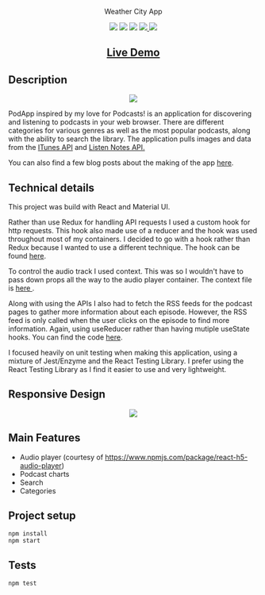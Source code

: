 <p align="center">
  Weather City App
</p>

<p align="center">
<img src="https://img.shields.io/badge/madeby-cam71101-green" />
<img src="https://img.shields.io/github/languages/top/cam71101/weather-app" />
<img src="https://img.shields.io/github/last-commit/cam71101/weather-app" />
<a href="https://twitter.com/d_fisherWebDev" alt="twitter">
<img src="https://img.shields.io/twitter/follow/d_fisherWebDev?style=social" />
</a>
<img src="https://img.shields.io/badge/react-17.0.1-green" />
</p>

<h2 align="center"><a  href="https://cam71101.github.io/weather-app/">Live Demo</a></h2>

## Description

<p align="center">
<img src="https://res.cloudinary.com/dndp8567v/image/upload/v1608667951/WeatherAppDesktop_e19956018e.gif" />
</p>

PodApp inspired by my love for Podcasts! is an application for discovering and listening to podcasts in your web browser. There are different categories for various genres as well as the most popular podcasts, along with the ability to search the library. The application pulls images and data from the <a  href="https://affiliate.itunes.apple.com/resources/documentation/itunes-store-web-service-search-api/">ITunes API</a> and <a  href="https://www.listennotes.com/api/">Listen Notes API.</a>

You can also find a few blog posts about the making of the app <a  href="https://d-fisher.com/blogs">here</a>.

## Technical details

This project was build with React and Material UI.

Rather than use Redux for handling API requests I used a custom hook for http requests. This hook also made use of a reducer and the hook was used throughout most of my containers. I decided to go with a hook rather than Redux because I wanted to use a different technique. The hook can be found <a href="https://github.com/cam71101/PodcastApp/blob/f6d09907bc2a1a214175486806292889b728a746/src/hooks/http.js#L1-L165">here</a>.

To control the audio track I used context. This was so I wouldn't have to pass down props all the way to the audio player container. The context file is <a href="https://github.com/cam71101/PodcastApp/blob/f6d09907bc2a1a214175486806292889b728a746/src/context/audio-context.js#L1-L40"> here </a>.

Along with using the APIs I also had to fetch the RSS feeds for the podcast pages to gather more information about each episode. However, the RSS feed is only called when the user clicks on the episode to find more information. Again, using useReducer rather than having mutiple useState hooks. You can find the code <a href="https://github.com/cam71101/PodcastApp/blob/616db3f7df881b692d26d380dcbabd7123072a9b/src/containers/PodcastPage/PodcastPage.js#L119-L147"> here</a>.

I focused heavily on unit testing when making this application, using a mixture of Jest/Enzyme and the React Testing Library. I prefer using the React Testing Library as I find it easier to use and very lightweight.

## Responsive Design

<p align="center">
<img src="https://res.cloudinary.com/dndp8567v/image/upload/v1608667951/WeatherAppResponsive_d9cffe6537.gif" />
</p>

## Main Features

- Audio player (courtesy of https://www.npmjs.com/package/react-h5-audio-player)
- Podcast charts
- Search
- Categories

## Project setup

```
npm install
npm start
```

## Tests

```
npm test
```

